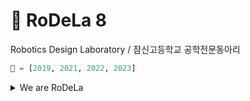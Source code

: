 # 🚀 RoDeLa 8
Robotics Design Laboratory / 잠신고등학교 공학전문동아리
```python
👑 = [2019, 2021, 2022, 2023]
```


<details>
<summary>We are RoDeLa</summary>

1: 손장목, 이현준, 김준우, 유웅탁, 정세진, 우지민, 최예린

2: 김기서, 최지원, 강승현, 김동규, 신동석, 이성민, 정다나, 지수빈, 최승헌

3: 김준형, 전진수, 김인서, 김현지, 임경수, 이세연, 차인석, 강승우

4: 최지승, 박성현, 김건우, 박명준, 송현우, 이명훈, 최서영, 오승환

5: 정현석, 박서현, 박도현, 이용목, 이은재, 최시헌, 박지호, 김민성

6: 정준우, 홍채이, 강이규, 김정윤, 김현우, 윤지욱, 조윤재, 김지원, 정예준

7: 송이현, 박서현, 김기혁, 이강민, 이도이, 이서정, 정원희, 하준봉, ~~양원섭~~

8: 김창민, 배윤서, 변재욱, 오성훈, 이서희, 정지윤, 정찬영, 최서영, 최온우, 허현
</details>
